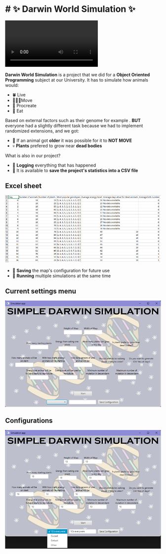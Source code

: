 # # ✨ Darwin World Simulation ✨

![](public/video.mp4)

**Darwin World Simulation** is a project that we did for a **Object Oriented Programming** subject at our University. 
It has to simulate how animals would: 
* 🍀 Live 
* 🚶‍♂️‍➡️Move 
* 💌 Procreate 
* 🥦 Eat

Based on external factors such as their genome for example . 
**BUT** everyone had a slightly different task because we had to implement randomized extensions, and we got:
* 🧓 If an animal got **older** it was possible for it to **NOT MOVE**
* 💀 **Plants** prefered to grow near **dead bodies**

What is also in our project?
* 💬 **Logging** everything that has happened
* 📁 It is available to **save the project's statistics into a CSV file**
## Excel sheet

![excel](public/excel.png)

* 💾 **Saving** the map's configuration for future use
* 🏃 **Running**  multiple simulations at the same time

## Current settings menu

![settings](public/intro.png)

## Configurations

![configurations](public/saving_configuration.png)